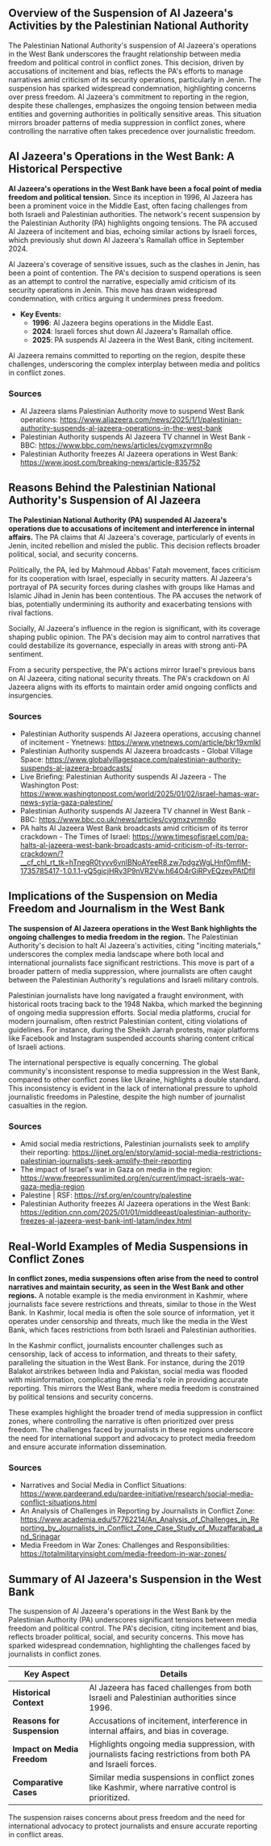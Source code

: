 ## Overview of the Suspension of Al Jazeera's Activities by the Palestinian National Authority

The Palestinian National Authority's suspension of Al Jazeera's operations in the West Bank underscores the fraught relationship between media freedom and political control in conflict zones. This decision, driven by accusations of incitement and bias, reflects the PA's efforts to manage narratives amid criticism of its security operations, particularly in Jenin. The suspension has sparked widespread condemnation, highlighting concerns over press freedom. Al Jazeera's commitment to reporting in the region, despite these challenges, emphasizes the ongoing tension between media entities and governing authorities in politically sensitive areas. This situation mirrors broader patterns of media suppression in conflict zones, where controlling the narrative often takes precedence over journalistic freedom.

## Al Jazeera's Operations in the West Bank: A Historical Perspective

**Al Jazeera's operations in the West Bank have been a focal point of media freedom and political tension.** Since its inception in 1996, Al Jazeera has been a prominent voice in the Middle East, often facing challenges from both Israeli and Palestinian authorities. The network's recent suspension by the Palestinian Authority (PA) highlights ongoing tensions. The PA accused Al Jazeera of incitement and bias, echoing similar actions by Israeli forces, which previously shut down Al Jazeera's Ramallah office in September 2024.

Al Jazeera's coverage of sensitive issues, such as the clashes in Jenin, has been a point of contention. The PA's decision to suspend operations is seen as an attempt to control the narrative, especially amid criticism of its security operations in Jenin. This move has drawn widespread condemnation, with critics arguing it undermines press freedom.

- **Key Events:**
  - **1996**: Al Jazeera begins operations in the Middle East.
  - **2024**: Israeli forces shut down Al Jazeera's Ramallah office.
  - **2025**: PA suspends Al Jazeera in the West Bank, citing incitement.

Al Jazeera remains committed to reporting on the region, despite these challenges, underscoring the complex interplay between media and politics in conflict zones.

### Sources
- Al Jazeera slams Palestinian Authority move to suspend West Bank operations: https://www.aljazeera.com/news/2025/1/1/palestinian-authority-suspends-al-jazeera-operations-in-the-west-bank
- Palestinian Authority suspends Al Jazeera TV channel in West Bank - BBC: https://www.bbc.com/news/articles/cvgmxzyrmn8o
- Palestinian Authority freezes Al Jazeera operations in West Bank: https://www.jpost.com/breaking-news/article-835752

## Reasons Behind the Palestinian National Authority's Suspension of Al Jazeera

**The Palestinian National Authority (PA) suspended Al Jazeera's operations due to accusations of incitement and interference in internal affairs.** The PA claims that Al Jazeera's coverage, particularly of events in Jenin, incited rebellion and misled the public. This decision reflects broader political, social, and security concerns.

Politically, the PA, led by Mahmoud Abbas' Fatah movement, faces criticism for its cooperation with Israel, especially in security matters. Al Jazeera's portrayal of PA security forces during clashes with groups like Hamas and Islamic Jihad in Jenin has been contentious. The PA accuses the network of bias, potentially undermining its authority and exacerbating tensions with rival factions.

Socially, Al Jazeera's influence in the region is significant, with its coverage shaping public opinion. The PA's decision may aim to control narratives that could destabilize its governance, especially in areas with strong anti-PA sentiment.

From a security perspective, the PA's actions mirror Israel's previous bans on Al Jazeera, citing national security threats. The PA's crackdown on Al Jazeera aligns with its efforts to maintain order amid ongoing conflicts and insurgencies.

### Sources
- Palestinian Authority suspends Al Jazeera operations, accusing channel of incitement - Ynetnews: https://www.ynetnews.com/article/bkr19xmlkl
- Palestinian Authority suspends Al Jazeera broadcasts - Global Village Space: https://www.globalvillagespace.com/palestinian-authority-suspends-al-jazeera-broadcasts/
- Live Briefing: Palestinian Authority suspends Al Jazeera - The Washington Post: https://www.washingtonpost.com/world/2025/01/02/israel-hamas-war-news-syria-gaza-palestine/
- Palestinian Authority suspends Al Jazeera TV channel in West Bank - BBC: https://www.bbc.co.uk/news/articles/cvgmxzyrmn8o
- PA halts Al Jazeera West Bank broadcasts amid criticism of its terror crackdown - The Times of Israel: https://www.timesofisrael.com/pa-halts-al-jazeera-west-bank-broadcasts-amid-criticism-of-its-terror-crackdown/?__cf_chl_rt_tk=hTnegR0tyyv6vnIBNoAYeeR8.zw7pdgzWgLHnf0mfIM-1735785417-1.0.1.1-yQ5gicjHRv3P9nVR2Vw.h64O4rGiRPvEQzevPAtDflI

## Implications of the Suspension on Media Freedom and Journalism in the West Bank

**The suspension of Al Jazeera operations in the West Bank highlights the ongoing challenges to media freedom in the region.** The Palestinian Authority's decision to halt Al Jazeera's activities, citing "inciting materials," underscores the complex media landscape where both local and international journalists face significant restrictions. This move is part of a broader pattern of media suppression, where journalists are often caught between the Palestinian Authority's regulations and Israeli military controls.

Palestinian journalists have long navigated a fraught environment, with historical roots tracing back to the 1948 Nakba, which marked the beginning of ongoing media suppression efforts. Social media platforms, crucial for modern journalism, often restrict Palestinian content, citing violations of guidelines. For instance, during the Sheikh Jarrah protests, major platforms like Facebook and Instagram suspended accounts sharing content critical of Israeli actions.

The international perspective is equally concerning. The global community's inconsistent response to media suppression in the West Bank, compared to other conflict zones like Ukraine, highlights a double standard. This inconsistency is evident in the lack of international pressure to uphold journalistic freedoms in Palestine, despite the high number of journalist casualties in the region.

### Sources
- Amid social media restrictions, Palestinian journalists seek to amplify their reporting: https://ijnet.org/en/story/amid-social-media-restrictions-palestinian-journalists-seek-amplify-their-reporting
- The impact of Israel's war in Gaza on media in the region: https://www.freepressunlimited.org/en/current/impact-israels-war-gaza-media-region
- Palestine | RSF: https://rsf.org/en/country/palestine
- Palestinian Authority freezes Al Jazeera operations in the West Bank: https://edition.cnn.com/2025/01/01/middleeast/palestinian-authority-freezes-al-jazeera-west-bank-intl-latam/index.html

## Real-World Examples of Media Suspensions in Conflict Zones

**In conflict zones, media suspensions often arise from the need to control narratives and maintain security, as seen in the West Bank and other regions.** A notable example is the media environment in Kashmir, where journalists face severe restrictions and threats, similar to those in the West Bank. In Kashmir, local media is often the sole source of information, yet it operates under censorship and threats, much like the media in the West Bank, which faces restrictions from both Israeli and Palestinian authorities.

In the Kashmir conflict, journalists encounter challenges such as censorship, lack of access to information, and threats to their safety, paralleling the situation in the West Bank. For instance, during the 2019 Balakot airstrikes between India and Pakistan, social media was flooded with misinformation, complicating the media's role in providing accurate reporting. This mirrors the West Bank, where media freedom is constrained by political tensions and security concerns.

These examples highlight the broader trend of media suppression in conflict zones, where controlling the narrative is often prioritized over press freedom. The challenges faced by journalists in these regions underscore the need for international support and advocacy to protect media freedom and ensure accurate information dissemination.

### Sources
- Narratives and Social Media in Conflict Situations: https://www.pardeerand.edu/pardee-initiative/research/social-media-conflict-situations.html
- An Analysis of Challenges in Reporting by Journalists in Conflict Zone: https://www.academia.edu/57762214/An_Analysis_of_Challenges_in_Reporting_by_Journalists_in_Conflict_Zone_Case_Study_of_Muzaffarabad_and_Srinagar
- Media Freedom in War Zones: Challenges and Responsibilities: https://totalmilitaryinsight.com/media-freedom-in-war-zones/

## Summary of Al Jazeera's Suspension in the West Bank

The suspension of Al Jazeera's operations in the West Bank by the Palestinian Authority (PA) underscores significant tensions between media freedom and political control. The PA's decision, citing incitement and bias, reflects broader political, social, and security concerns. This move has sparked widespread condemnation, highlighting the challenges faced by journalists in conflict zones.

| Key Aspect                  | Details                                                                 |
|-----------------------------|-------------------------------------------------------------------------|
| **Historical Context**      | Al Jazeera has faced challenges from both Israeli and Palestinian authorities since 1996. |
| **Reasons for Suspension**  | Accusations of incitement, interference in internal affairs, and bias in coverage. |
| **Impact on Media Freedom** | Highlights ongoing media suppression, with journalists facing restrictions from both PA and Israeli forces. |
| **Comparative Cases**       | Similar media suspensions in conflict zones like Kashmir, where narrative control is prioritized. |

The suspension raises concerns about press freedom and the need for international advocacy to protect journalists and ensure accurate reporting in conflict areas.